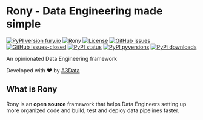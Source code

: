 # Rony - Data Engineering made simple

[![PyPI version fury.io](https://badge.fury.io/py/rony.svg)](https://pypi.python.org/pypi/rony/)
![Rony](https://github.com/A3Data/rony/workflows/rony/badge.svg)
[![License](https://img.shields.io/badge/License-Apache%202.0-blue.svg)](https://opensource.org/licenses/Apache-2.0)
[![GitHub issues](https://img.shields.io/github/issues/a3data/rony.svg)](https://GitHub.com/a3data/rony/issues/)
[![GitHub issues-closed](https://img.shields.io/github/issues-closed/a3data/rony.svg)](https://GitHub.com/a3data/rony/issues?q=is%3Aissue+is%3Aclosed)
[![PyPI status](https://img.shields.io/pypi/status/rony.svg)](https://pypi.python.org/pypi/rony/)
[![PyPI pyversions](https://img.shields.io/pypi/pyversions/rony.svg)](https://pypi.python.org/pypi/rony/)
[![PyPi downloads](https://pypip.in/d/rony/badge.png)](https://crate.io/packages/rony/)

An opinionated Data Engineering framework

Developed with ❤️ by <a href="http://www.a3data.com.br/" target="_blank">A3Data</a>

## What is Rony

Rony is an **open source** framework that helps Data Engineers setting up more organized code and build, test and deploy data pipelines faster.